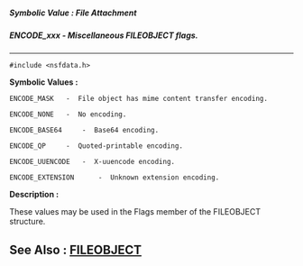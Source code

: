 ##### Symbolic Value : File Attachment
##### ENCODE_xxx - Miscellaneous FILEOBJECT flags.
---
```
#include <nsfdata.h>
```

**Symbolic Values :**

	ENCODE_MASK	  -  File object has mime content transfer encoding.

	ENCODE_NONE	  -  No encoding.

	ENCODE_BASE64	  -  Base64 encoding.

	ENCODE_QP	  -  Quoted-printable encoding.

	ENCODE_UUENCODE	  -  X-uuencode encoding.

	ENCODE_EXTENSION	  -  Unknown extension encoding.


**Description :**

These values may be used in the Flags member of the FILEOBJECT structure.


**See Also :**
[FILEOBJECT](/domino-c-api-docs/reference/Data/FILEOBJECT)
---
